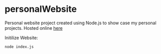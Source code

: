 # personalWebsite
Personal website project created using Node.js to show case my personal projects. Hosted online [here](https://eugengsite.onrender.com/)


Initilize Website:
```
node index.js
```